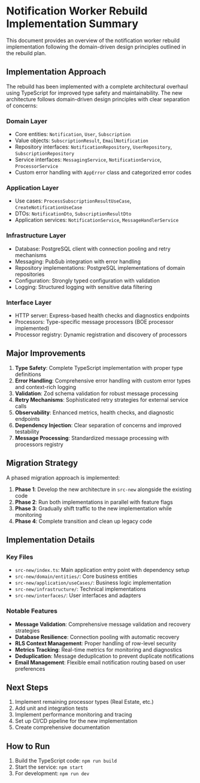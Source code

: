 # Notification Worker Rebuild Implementation Summary

This document provides an overview of the notification worker rebuild implementation following the domain-driven design principles outlined in the rebuild plan.

## Implementation Approach

The rebuild has been implemented with a complete architectural overhaul using TypeScript for improved type safety and maintainability. The new architecture follows domain-driven design principles with clear separation of concerns:

### Domain Layer

- Core entities: `Notification`, `User`, `Subscription`
- Value objects: `SubscriptionResult`, `EmailNotification`
- Repository interfaces: `NotificationRepository`, `UserRepository`, `SubscriptionRepository`
- Service interfaces: `MessagingService`, `NotificationService`, `ProcessorService`
- Custom error handling with `AppError` class and categorized error codes

### Application Layer

- Use cases: `ProcessSubscriptionResultUseCase`, `CreateNotificationUseCase`
- DTOs: `NotificationDto`, `SubscriptionResultDto`
- Application services: `NotificationService`, `MessageHandlerService`

### Infrastructure Layer

- Database: PostgreSQL client with connection pooling and retry mechanisms
- Messaging: PubSub integration with error handling
- Repository implementations: PostgreSQL implementations of domain repositories
- Configuration: Strongly typed configuration with validation
- Logging: Structured logging with sensitive data filtering

### Interface Layer

- HTTP server: Express-based health checks and diagnostics endpoints
- Processors: Type-specific message processors (BOE processor implemented)
- Processor registry: Dynamic registration and discovery of processors

## Major Improvements

1. **Type Safety**: Complete TypeScript implementation with proper type definitions
2. **Error Handling**: Comprehensive error handling with custom error types and context-rich logging
3. **Validation**: Zod schema validation for robust message processing
4. **Retry Mechanisms**: Sophisticated retry strategies for external service calls
5. **Observability**: Enhanced metrics, health checks, and diagnostic endpoints
6. **Dependency Injection**: Clear separation of concerns and improved testability
7. **Message Processing**: Standardized message processing with processors registry

## Migration Strategy

A phased migration approach is implemented:

1. **Phase 1**: Develop the new architecture in `src-new` alongside the existing code
2. **Phase 2**: Run both implementations in parallel with feature flags
3. **Phase 3**: Gradually shift traffic to the new implementation while monitoring
4. **Phase 4**: Complete transition and clean up legacy code

## Implementation Details

### Key Files

- `src-new/index.ts`: Main application entry point with dependency setup
- `src-new/domain/entities/`: Core business entities
- `src-new/application/useCases/`: Business logic implementation
- `src-new/infrastructure/`: Technical implementations
- `src-new/interfaces/`: User interfaces and adapters

### Notable Features

- **Message Validation**: Comprehensive message validation and recovery strategies
- **Database Resilience**: Connection pooling with automatic recovery
- **RLS Context Management**: Proper handling of row-level security
- **Metrics Tracking**: Real-time metrics for monitoring and diagnostics
- **Deduplication**: Message deduplication to prevent duplicate notifications
- **Email Management**: Flexible email notification routing based on user preferences

## Next Steps

1. Implement remaining processor types (Real Estate, etc.)
2. Add unit and integration tests
3. Implement performance monitoring and tracing
4. Set up CI/CD pipeline for the new implementation
5. Create comprehensive documentation

## How to Run

1. Build the TypeScript code: `npm run build`
2. Start the service: `npm start`
3. For development: `npm run dev`